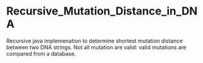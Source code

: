 # Recursive_Mutation_Distance_in_DNA

Recursive java implemenation to determine shortest mutation distance between two DNA strings.
Not all mutation are valid: valid mutations are compared from a database.

